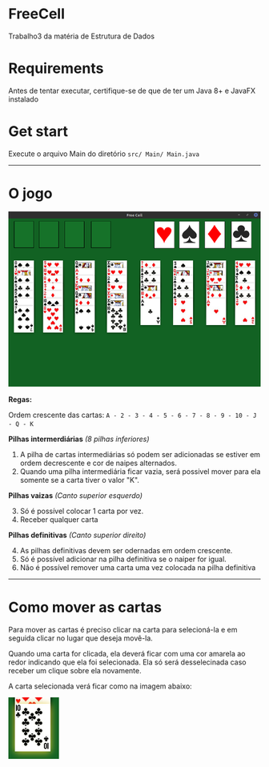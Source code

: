 # FreeCell
Trabalho3 da matéria de Estrutura de Dados


# Requirements

Antes de tentar executar, certifique-se de que de ter um Java 8+ e JavaFX instalado

# Get start

Execute o arquivo Main do diretório `` src/ Main/ Main.java ``

--- 

# O jogo

![tela do jogo](https://github.com/DarknessRdg/FreeCell/blob/master/tela%20do%20jogo.png)

**Regas:**

Ordem crescente das cartas: `` A - 2 - 3 - 4 - 5 - 6 - 7 - 8 - 9 - 10 - J - Q - K ``


**Pilhas intermerdiárias** *(8 pilhas inferiores)*

1. A pilha de cartas intermediárias só podem ser adicionadas se estiver em ordem decrescente e cor de naipes alternados.
2. Quando uma pilha intermediária ficar vazia, será possivel mover para ela somente se a carta tiver o valor "K".

**Pilhas vaizas** *(Canto superior esquerdo)*

3. Só é possível colocar 1 carta por vez.
4. Receber qualquer carta


**Pilhas definitivas** *(Canto superior direito)*

4. As pilhas definitivas devem ser odernadas em ordem crescente.
5. Só é possível adicionar na pilha definitiva se o naiper for igual.
6. Não é possível remover uma carta uma vez colocada na pilha definitiva

--- 

# Como mover as cartas

Para mover as cartas é preciso clicar na carta para selecioná-la e em seguida clicar no lugar que deseja movê-la.

Quando uma carta for clicada, ela deverá ficar com uma cor amarela ao redor indicando que ela foi selecionada. Ela só será desselecinada caso receber um clique sobre ela novamente.

A carta selecionada verá ficar como na imagem abaixo:

![carta selecionada](https://github.com/DarknessRdg/FreeCell/blob/master/carta%20selecionada.png)
